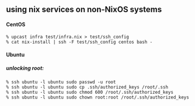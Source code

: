 ## using nix services on non-NixOS systems

#### CentOS

```console
% upcast infra test/infra.nix > test/ssh_config
% cat nix-install | ssh -F test/ssh_config centos bash -
```

#### Ubuntu

##### unlocking root:

```console
% ssh ubuntu -l ubuntu sudo passwd -u root
% ssh ubuntu -l ubuntu sudo cp .ssh/authorized_keys /root/.ssh
% ssh ubuntu -l ubuntu sudo chmod 600 /root/.ssh/authorized_keys
% ssh ubuntu -l ubuntu sudo chown root:root /root/.ssh/authorized_keys
```

